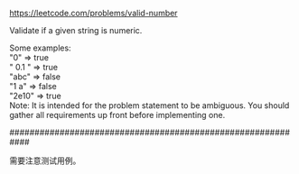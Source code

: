 https://leetcode.com/problems/valid-number

Validate if a given string is numeric. 

Some examples:  
"0" => true  
" 0.1 " => true  
"abc" => false  
"1 a" => false  
"2e10" => true  
Note: It is intended for the problem statement to be ambiguous. You should gather all requirements up front before implementing one.  

############################################################

需要注意测试用例。  

